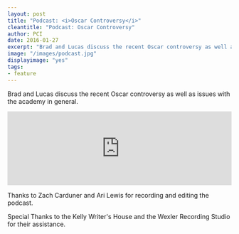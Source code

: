 ```yaml
---
layout: post
title: "Podcast: <i>Oscar Controversy</i>"
cleantitle: "Podcast: Oscar Controversy"
author: PCI
date: 2016-01-27
excerpt: "Brad and Lucas discuss the recent Oscar controversy as well as issues with the academy in general."
image: "/images/podcast.jpg"
displayimage: "yes"
tags: 
- feature
---
```

Brad and Lucas discuss the recent Oscar controversy as well as issues with the academy in general.

<iframe width="100%" height="166" scrolling="no" frameborder="no" src="https://w.soundcloud.com/player/?url=https%3A//api.soundcloud.com/tracks/244053780&amp;color=ff5500&amp;auto_play=false&amp;hide_related=false&amp;show_comments=true&amp;show_user=true&amp;show_reposts=false"></iframe>

Thanks to Zach Carduner and Ari Lewis for recording and editing the podcast.

Special Thanks to the Kelly Writer's House and the Wexler Recording Studio for their assistance.
